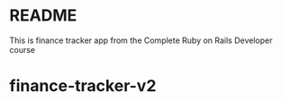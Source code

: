 # README

This is finance tracker app from the Complete Ruby on Rails Developer course

# finance-tracker-v2
